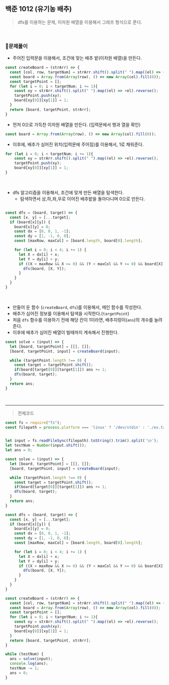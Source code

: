 ## 백준 1012 (유기농 배추) 
> dfs를 이용하는 문제, 이차원 배열을 이용해서 그래프 형식으로 푼다.   

<br>

### 🔋문제풀이   

- 주어진 입력문을 이용해서, 조건에 맞는 배추 밭(이차원 배열)을 만든다.    

```js
const createBoard = (strArr) => {
  const [col, row, targetNum] = strArr.shift().split(" ").map((el) => +el);
  const board = Array.from(Array(row), () => new Array(col).fill(0));
  const targetPoint = [];
  for (let i = 0; i < targetNum; i += 1){
    const xy = strArr.shift().split(" ").map((el) => +el).reverse();
    targetPoint.push(xy);
    board[xy[0]][xy[1]] = 1;
  }
  return [board, targetPoint, strArr];
}
```

- 먼저 0으로 가득찬 이차원 배열을 만든다. (입력문에서 행과 열을 확인)    

```js
const board = Array.from(Array(row), () => new Array(col).fill(0));
```    

- 이후에, 배추가 심어진 위치(입력문에 주어짐)를 이용해서, 1로 채워준다.   

```js
for (let i = 0; i < targetNum; i += 1){
    const xy = strArr.shift().split(" ").map((el) => +el).reverse();
    targetPoint.push(xy);
    board[xy[0]][xy[1]] = 1;
}
```   

<br>
  
- dfs 알고리즘을 이용해서, 조건에 맞게 만든 배열을 탐색한다.   
  - 탐색하면서 상,하,좌,우로 이어진 배추밭을 돌아다니며 0으로 만든다.   

```js

const dfs = (board, target) => {
  const [x, y] = [...target];
  if (board[x][y]) {
    board[x][y] = 0;
    const dx = [0, 0, 1, -1];
    const dy = [1, -1, 0, 0];
    const [maxRow, maxCol] = [board.length, board[0].length];

    for (let i = 0; i < 4; i += 1) {
      let X = dx[i] + x;
      let Y = dy[i] + y;
      if ((X < maxRow && X >= 0) && (Y < maxCol && Y >= 0) && board[X][Y]) {
        dfs(board, [X, Y]);
      }
    }
  }
}
```   

<br>

- 만들어 둔 함수 (`createBoard`, `dfs`)를 이용해서, 메인 함수를 작성한다.  
- 배추가 심어진 정보를 이용해서 탐색을 시작한다.(`targetPoint`)   
- 처음 `dfs` 함수를 이용하기 전에 해당 칸이 1이라면, 배추지렁이(`ans`)의 개수를 늘려준다.   
- 이후에 배추가 심어진 배열이 빌때까지 계속해서 진행한다.


```js
const solve = (input) => {
  let [board, targetPoint] = [[], []];
  [board, targetPoint, input] = createBoard(input);

  while (targetPoint.length !== 0) {
    const target = targetPoint.shift();
    if(board[target[0]][target[1]]) ans += 1;
    dfs(board, target);
  }
  return ans;
}
```   

<br>

---
>전체코드   

```js
const fs = require("fs");
const filepath = process.platform === 'linux' ? '/dev/stdin' : './ex.txt';


let input = fs.readFileSync(filepath).toString().trim().split('\n');
let testNum = Number(input.shift());
let ans = 0;

const solve = (input) => {
  let [board, targetPoint] = [[], []];
  [board, targetPoint, input] = createBoard(input);

  while (targetPoint.length !== 0) {
    const target = targetPoint.shift();
    if(board[target[0]][target[1]]) ans += 1;
    dfs(board, target);
  }
  return ans;
}

const dfs = (board, target) => {
  const [x, y] = [...target];
  if (board[x][y]) {
    board[x][y] = 0;
    const dx = [0, 0, 1, -1];
    const dy = [1, -1, 0, 0];
    const [maxRow, maxCol] = [board.length, board[0].length];

    for (let i = 0; i < 4; i += 1) {
      let X = dx[i] + x;
      let Y = dy[i] + y;
      if ((X < maxRow && X >= 0) && (Y < maxCol && Y >= 0) && board[X][Y]) {
        dfs(board, [X, Y]);
      }
    }
  }
}

const createBoard = (strArr) => {
  const [col, row, targetNum] = strArr.shift().split(" ").map((el) => +el);
  const board = Array.from(Array(row), () => new Array(col).fill(0));
  const targetPoint = [];
  for (let i = 0; i < targetNum; i += 1){
    const xy = strArr.shift().split(" ").map((el) => +el).reverse();
    targetPoint.push(xy);
    board[xy[0]][xy[1]] = 1;
  }
  return [board, targetPoint, strArr];
}

while (testNum) {
  ans = solve(input);
  console.log(ans);
  testNum -= 1;
  ans = 0;
}


```